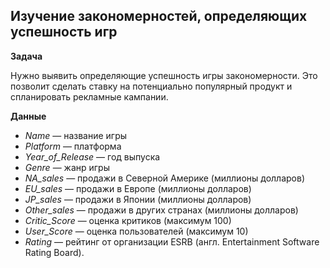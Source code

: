 ## Изучение закономерностей, определяющих успешность игр

**Задача**

Нужно выявить определяющие успешность игры закономерности. Это позволит сделать ставку на потенциально популярный продукт и спланировать рекламные кампании.

**Данные**

- *Name* — название игры
- *Platform* — платформа
- *Year_of_Release* — год выпуска
- *Genre* — жанр игры
- *NA_sales* — продажи в Северной Америке (миллионы долларов)
- *EU_sales* — продажи в Европе (миллионы долларов)
- *JP_sales* — продажи в Японии (миллионы долларов)
- *Other_sales* — продажи в других странах (миллионы долларов)
- *Critic_Score* — оценка критиков (максимум 100)
- *User_Score* — оценка пользователей (максимум 10)
- *Rating* — рейтинг от организации ESRB (англ. Entertainment Software Rating Board).

